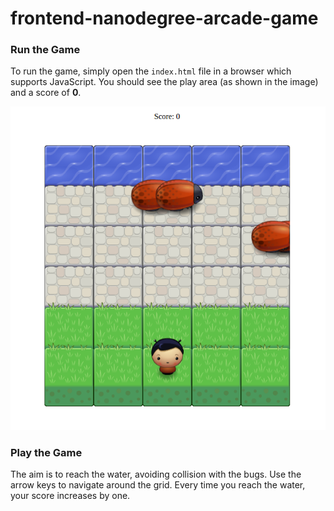 frontend-nanodegree-arcade-game
===============================

### Run the Game

To run the game, simply open the `index.html` file in a browser which supports JavaScript. You should see the play area (as shown in the image) and a score of **0**.

![grid image](images/game_fend.png)

### Play the Game

The aim is to reach the water, avoiding collision with the bugs. Use the arrow keys to navigate around the grid. Every time you reach the water, your score increases by one.
